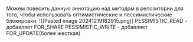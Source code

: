 Можем повесить данную аннотацию над методом в репозитории для того, чтобы использовать оптимистические и пессимистические блокировки.
![[Pasted image 20241219182915.png]]
PESSIMISTIC_READ - добавляет FOR_SHARE
PESSIMISTIC_WRITE - добавляет FOR_UPDATE(более жесткая)